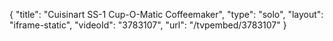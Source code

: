 {
    "title": "Cuisinart SS-1 Cup-O-Matic Coffeemaker",
    "type": "solo",
    "layout": "iframe-static",
    "videoId": "3783107",
    "url": "\/tvpembed\/3783107"
}